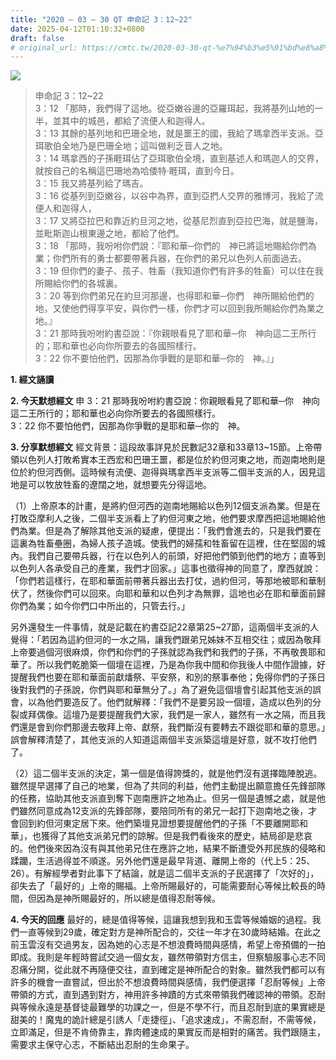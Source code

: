 ```yaml
---
title: "2020 – 03 – 30 QT 申命記 3：12~22"
date: 2025-04-12T01:10:32+0800
draft: false
# original_url: https://cmtc.tw/2020-03-30-qt-%e7%94%b3%e5%91%bd%e8%a8%98-3%ef%bc%9a1222
---
```


![](/images/qt.jpg)
> 申命記 3：12\~22  
> 3：12 「那時，我們得了這地。從亞嫩谷邊的亞羅珥起，我將基列山地的一半，並其中的城邑，都給了流便人和迦得人。  
> 3：13 其餘的基列地和巴珊全地，就是噩王的國，我給了瑪拿西半支派。亞珥歌伯全地乃是巴珊全地；這叫做利乏音人之地。  
> 3：14 瑪拿西的子孫睚珥佔了亞珥歌伯全境，直到基述人和瑪迦人的交界，就按自己的名稱這巴珊地為哈倭特‧睚珥，直到今日。  
> 3：15 我又將基列給了瑪吉。  
> 3：16 從基列到亞嫩谷，以谷中為界，直到亞捫人交界的雅博河，我給了流便人和迦得人，  
> 3：17 又將亞拉巴和靠近約旦河之地，從基尼烈直到亞拉巴海，就是鹽海，並毗斯迦山根東邊之地，都給了他們。  
> 3：18 「那時，我吩咐你們說：『耶和華─你們的　神已將這地賜給你們為業；你們所有的勇士都要帶著兵器，在你們的弟兄以色列人前面過去。  
> 3：19 但你們的妻子、孩子、牲畜（我知道你們有許多的牲畜）可以住在我所賜給你們的各城裏。  
> 3：20 等到你們弟兄在約旦河那邊，也得耶和華─你們　神所賜給他們的地，又使他們得享平安，與你們一樣，你們才可以回到我所賜給你們為業之地。』  
> 3：21 那時我吩咐約書亞說：『你親眼看見了耶和華─你　神向這二王所行的；耶和華也必向你所要去的各國照樣行。  
> 3：22 你不要怕他們，因那為你爭戰的是耶和華─你的　神。』」

**1. 經文誦讀**

**2.  今天默想經文**
申 3：21 那時我吩咐約書亞說：你親眼看見了耶和華─你　神向這二王所行的；耶和華也必向你所要去的各國照樣行。  
3：22 你不要怕他們，因那為你爭戰的是耶和華─你的　神。

**3. 分享默想經文**
經文背景：這段故事詳見於民數記32章和33章13\~15節。上帝帶領以色列人打敗希實本王西宏和巴珊王噩，都是位於約但河東之地，而迦南地則是位於約但河西側。這時候有流便、迦得與瑪拿西半支派等二個半支派的人，因見這地是可以牧放牲畜的遼闊之地，就想要先分得這地。

（1）上帝原本的計畫，是將約但河西的迦南地賜給以色列12個支派為業。但是在打敗亞摩利人之後，二個半支派看上了約但河東之地，他們要求摩西把這地賜給他們為業。但是為了解除其他支派的疑慮，便提出：「我們會進去的，只是我們要在這裏為牲畜壘圈，為婦人孩子造城。使我們的婦孺和牲畜留在這裡，住在堅固的城內。我們自己要帶兵器，行在以色列人的前頭，好把他們領到他們的地方；直等到以色列人各承受自己的產業，我們才回家。」這事也徵得神的同意了，摩西就說：「你們若這樣行，在耶和華面前帶著兵器出去打仗，過約但河，等那地被耶和華制伏了，然後你們可以回來。向耶和華和以色列才為無罪，這地也必在耶和華面前歸你們為業；如今你們口中所出的，只管去行。」

另外還發生一件事情，就是記載在約書亞記22章第25\~27節，這兩個半支派的人覺得：「若因為這約但河的一水之隔，讓我們跟弟兄姊妹不互相交往；或因為敬拜上帝要過個河很麻煩，你們和你們的子孫就認為我們和我們的子孫，不再敬畏耶和華了。所以我們乾脆築一個壇在這裡，乃是為你我中間和你我後人中間作證據，好提醒我們也要在耶和華面前獻燔祭、平安祭，和別的祭事奉他；免得你們的子孫日後對我們的子孫說，你們與耶和華無分了。」為了避免這個壇會引起其他支派的誤會，以為他們要造反了。他們就解釋：「我們不是要另設一個壇，造成以色列的分裂或拜偶像。這壇乃是要提醒我們大家，我們是一家人，雖然有一水之隔，而且我們還是會到你們那邊去敬拜上帝、獻祭，我們斷沒有要轉去不跟從耶和華的意思。」誤會解釋清楚了，其他支派的人知道這兩個半支派築這壇是好意，就不攻打他們了。

（2）這二個半支派的決定，第一個是值得誇獎的，就是他們沒有選擇臨陣脫逃。雖然提早選擇了自己的地業，但為了共同的利益，他們主動提出願意擔任先鋒部隊的任務，協助其他支派直到奪下迦南應許之地為止。但另一個是遺憾之處，就是他們雖然同意成為12支派的先鋒部隊，要陪同所有的弟兄一起打下迦南地之後，才會回到約但河東定居下來。他們築壇見證想要提醒他們的子孫「不要離開耶和華」，也獲得了其他支派弟兄們的諒解。但是我們看後來的歷史，結局卻是悲哀的。他們後來因為沒有與其他弟兄住在應許之地，結果不斷遭受外邦民族的侵略和蹂躪，生活過得並不順遂。另外他們還是最早背道、離開上帝的（代上5：25、26）。有解經學者對此事下了結論，就是這二個半支派的子民選擇了「次好的」，卻失去了「最好的」上帝的賜福。上帝所賜最好的，可能需要耐心等候比較長的時間，但因為是神所賜最好的，所以總是值得忍耐等候。

**4. 今天的回應**
最好的，總是值得等候，這讓我想到我和玉雲等候婚姻的過程。我們一直等候到29歲，確定對方是神所配合的，交往一年才在30歲時結婚。在此之前玉雲沒有交過男友，因為她的心志是不想浪費時間與感情，希望上帝預備的一拍即成。我則是年輕時嘗試交過一個女友，雖然帶領對方信主，但察驗服事心志不同忍痛分開，從此就不再隨便交往，直到確定是神所配合的對象。雖然我們都可以有許多的機會一直嘗試，但出於不想浪費時間與感情，我們便選擇「忍耐等候」上帝帶領的方式，直到遇到對方，神用許多神蹟的方式來帶領我們確認神的帶領。忍耐與等候永遠是基督徒最難學的功課之一，但是不學不行，而且忍耐到底的果實總是甜美的！魔鬼的詭計總是引誘人「走捷徑」、「追求速成」，不需忍耐，不需等候，立即滿足，但是不肯倚靠主，靠肉體速成的果實反而是相對的痛苦。我們跟隨主，需要求主保守心志，不斷結出忍耐的生命果子。
